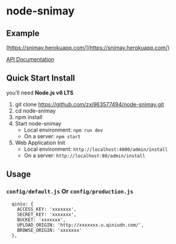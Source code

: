 # node-snimay

## Example

[https://snimay.herokuapp.com/](https://snimay.herokuapp.com/)

[API Documentation](https://documenter.getpostman.com/view/1480578/snimay/6YtzwXQ)

## Quick Start Install

you’ll need **Node.js v6 LTS**

1. git clone https://github.com/zxj963577494/node-snimay.git
1. cd node-snimay
1. npm install
1. Start node-snimay
    - Local environment: `npm run dev`
    - On a server: `npm start`
1. Web Application Init
    - Local environment: `http://localhost:4000/admin/install`
    - On a server: `http://localhost:80/admin/install`

## Usage

### ```config/default.js``` Or ```config/production.js```

```
  qiniu: {
    ACCESS_KEY: 'xxxxxxx',
    SECRET_KEY: 'xxxxxxx',
    BUCKET: 'xxxxxxx',
    UPLOAD_ORIGIN: 'http://xxxxxxx.u.qiniudn.com/',
    BROWSE_ORIGIN: 'xxxxxxx'
  },
```



